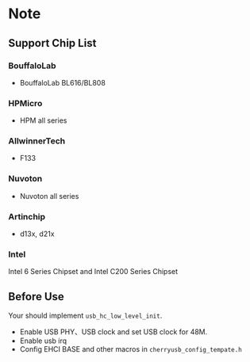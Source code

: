 # Note

## Support Chip List

### BouffaloLab

- BouffaloLab BL616/BL808

### HPMicro

- HPM all series

### AllwinnerTech

- F133

### Nuvoton

- Nuvoton all series

### Artinchip

- d13x, d21x

### Intel

Intel 6 Series Chipset and Intel C200 Series Chipset

## Before Use

Your should implement `usb_hc_low_level_init`.
- Enable USB PHY、USB clock and set USB clock for 48M.
- Enable usb irq
- Config EHCI BASE and other macros in `cherryusb_config_tempate.h`